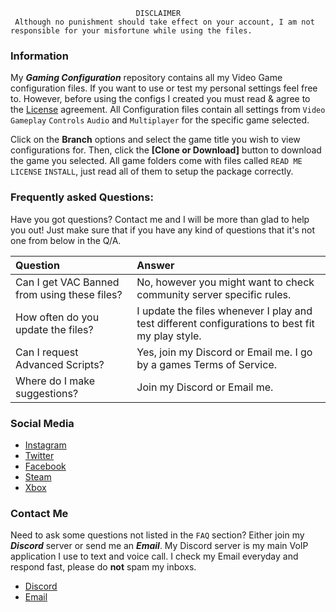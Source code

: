 								DISCLAIMER
	 Although no punishment should take effect on your account, I am not responsible for your misfortune while using the files.

### Information
My **_Gaming Configuration_** repository contains all my Video Game configuration files. If you want to use or test my personal settings feel free to. However, before using the configs I created you must read & agree to the [License](https://github.com/Plexol/Gaming/blob/master/LICENSE) agreement. All Configuration files contain all settings from `Video` `Gameplay` `Controls` `Audio` and `Multiplayer` for the specific game selected.

Click on the **Branch** options and select the game title you wish to view configurations for. Then, click the **[Clone or Download]** button to download the game you selected. All game folders come with files called `READ ME` `LICENSE` `INSTALL`, just read all of them to setup the package correctly.

### Frequently asked Questions:
Have you got questions? Contact me and I will be more than glad to help you out! Just make sure that if you have any kind of questions that it's not one from below in the Q/A.

| Question | Answer |
|:---------|:-------|
| Can I get VAC Banned from using these files? | No, however you might want to check community server specific rules. |
| How often do you update the files? | I update the files whenever I play and test different configurations to best fit my play style. |
| Can I request Advanced Scripts? | Yes, join my Discord or Email me. I go by a games Terms of Service. |
| Where do I make suggestions? | Join my Discord or Email me. |

### Social Media
- [Instagram](https://www.instagram.com/tannergoldenofficial/)
- [Twitter](https://twitter.com/goldentanner)
- [Facebook](https://www.facebook.com/tannergoldenofficial/)
- [Steam](http://steamcommunity.com/id/tannergolden)
- [Xbox](https://account.xbox.com/en-US/Profile?GamerTag=Plexol)

### Contact Me
Need to ask some questions not listed in the `FAQ` section? Either join my **_Discord_** server or send me an **_Email_**. My Discord server is my main VoIP application I use to text and voice call. I check my Email everyday and respond fast, please do **not** spam my inboxs.

- [Discord](tba....)
- [Email](mailto:tannergoldenofficial@outlook.com)
